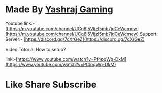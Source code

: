 # Made By [Yashraj Gaming](https://m.youtube.com/channel/UCq6l5VljzI5mb7jdCeWcmew)

Youtube link:- [https://m.youtube.com/channel/UCq6l5VljzI5mb7jdCeWcmew](https://m.youtube.com/channel/UCq6l5VljzI5mb7jdCeWcmew)
Support Server:- [https://discord.gg/7cXrGeZ](https://discord.gg/7cXrGeZ)

Video Totorial How to setup?

link:-[https://www.youtube.com/watch?v=Pf4pqWp-DkM](https://www.youtube.com/watch?v=Pf4pqWp-DkM)

# Like Share Subscribe